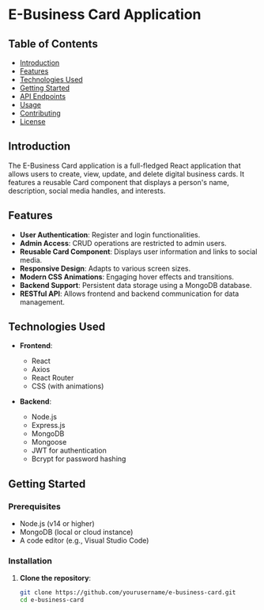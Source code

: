 # E-Business Card Application

## Table of Contents
- [Introduction](#introduction)
- [Features](#features)
- [Technologies Used](#technologies-used)
- [Getting Started](#getting-started)
- [API Endpoints](#api-endpoints)
- [Usage](#usage)
- [Contributing](#contributing)
- [License](#license)

## Introduction

The E-Business Card application is a full-fledged React application that allows users to create, view, update, and delete digital business cards. It features a reusable Card component that displays a person's name, description, social media handles, and interests.

## Features

- **User Authentication**: Register and login functionalities.
- **Admin Access**: CRUD operations are restricted to admin users.
- **Reusable Card Component**: Displays user information and links to social media.
- **Responsive Design**: Adapts to various screen sizes.
- **Modern CSS Animations**: Engaging hover effects and transitions.
- **Backend Support**: Persistent data storage using a MongoDB database.
- **RESTful API**: Allows frontend and backend communication for data management.

## Technologies Used

- **Frontend**: 
  - React
  - Axios
  - React Router
  - CSS (with animations)
  
- **Backend**: 
  - Node.js
  - Express.js
  - MongoDB
  - Mongoose
  - JWT for authentication
  - Bcrypt for password hashing

## Getting Started

### Prerequisites

- Node.js (v14 or higher)
- MongoDB (local or cloud instance)
- A code editor (e.g., Visual Studio Code)

### Installation

1. **Clone the repository**:
   ```bash
   git clone https://github.com/yourusername/e-business-card.git
   cd e-business-card
